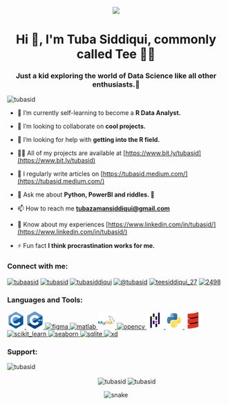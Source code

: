<p align="center">
  <img src="https://capsule-render.vercel.app/api?type=waving&color=gradient&text=Tuba%20Siddiqui!&fontSize=50&height=100&width=100%&section=header"/>
</p>
<h1 align="center">Hi 👋, I'm Tuba Siddiqui, commonly called Tee 🐱‍👤</h1>
<h3 align="center">Just a kid exploring the world of Data Science like all other enthusiasts.🙌</h3>

<p align="left"> <img src="https://komarev.com/ghpvc/?username=tubasid&label=Profile%20views&color=9e8cb1&style=flat" alt="tubasid" /> </p>

- 🌱 I’m currently self-learning to become a **R Data Analyst.**

- 👯 I’m looking to collaborate on **cool projects.**

- 🤝 I’m looking for help with **getting into the R field.**

- 👨‍💻 All of my projects are available at [https://www.bit.ly/tubasid](https://www.bit.ly/tubasid)

- 📝 I regularly write articles on [https://tubasid.medium.com/](https://tubasid.medium.com/)

- 💬 Ask me about **Python, PowerBI and riddles. 🤞**

- 📫 How to reach me **tubazamansiddiqui@gmail.com**

- 📄 Know about my experiences [https://www.linkedin.com/in/tubasid/](https://www.linkedin.com/in/tubasid/)

- ⚡ Fun fact **I think procrastination works for me.**

<h3 align="left">Connect with me:</h3>
<p align="left">
<a href="https://twitter.com/tubaasid" target="blank"><img align="center" src="https://raw.githubusercontent.com/rahuldkjain/github-profile-readme-generator/master/src/images/icons/Social/twitter.svg" alt="tubaasid" height="30" width="40" /></a>
<a href="https://linkedin.com/in/tubasid" target="blank"><img align="center" src="https://raw.githubusercontent.com/rahuldkjain/github-profile-readme-generator/master/src/images/icons/Social/linked-in-alt.svg" alt="tubasid" height="30" width="40" /></a>
<a href="https://kaggle.com/tubasiddiqui" target="blank"><img align="center" src="https://raw.githubusercontent.com/rahuldkjain/github-profile-readme-generator/master/src/images/icons/Social/kaggle.svg" alt="tubasiddiqui" height="30" width="40" /></a>
<a href="https://medium.com/@tubasid" target="blank"><img align="center" src="https://raw.githubusercontent.com/rahuldkjain/github-profile-readme-generator/master/src/images/icons/Social/medium.svg" alt="@tubasid" height="30" width="40" /></a>
<a href="https://www.hackerrank.com/teesiddiqui_27" target="blank"><img align="center" src="https://raw.githubusercontent.com/rahuldkjain/github-profile-readme-generator/master/src/images/icons/Social/hackerrank.svg" alt="teesiddiqui_27" height="30" width="40" /></a>
<a href="https://discord.gg/2498" target="blank"><img align="center" src="https://raw.githubusercontent.com/rahuldkjain/github-profile-readme-generator/master/src/images/icons/Social/discord.svg" alt="2498" height="30" width="40" /></a>
</p>

<h3 align="left">Languages and Tools:</h3>
<p align="left"> <a href="https://www.cprogramming.com/" target="_blank" rel="noreferrer"> <img src="https://raw.githubusercontent.com/devicons/devicon/master/icons/c/c-original.svg" alt="c" width="40" height="40"/> </a> <a href="https://www.w3schools.com/cpp/" target="_blank" rel="noreferrer"> <img src="https://raw.githubusercontent.com/devicons/devicon/master/icons/cplusplus/cplusplus-original.svg" alt="cplusplus" width="40" height="40"/> </a> <a href="https://www.figma.com/" target="_blank" rel="noreferrer"> <img src="https://www.vectorlogo.zone/logos/figma/figma-icon.svg" alt="figma" width="40" height="40"/> </a> <a href="https://www.mathworks.com/" target="_blank" rel="noreferrer"> <img src="https://upload.wikimedia.org/wikipedia/commons/2/21/Matlab_Logo.png" alt="matlab" width="40" height="40"/> </a> <a href="https://www.mysql.com/" target="_blank" rel="noreferrer"> <img src="https://raw.githubusercontent.com/devicons/devicon/master/icons/mysql/mysql-original-wordmark.svg" alt="mysql" width="40" height="40"/> </a> <a href="https://opencv.org/" target="_blank" rel="noreferrer"> <img src="https://www.vectorlogo.zone/logos/opencv/opencv-icon.svg" alt="opencv" width="40" height="40"/> </a> <a href="https://pandas.pydata.org/" target="_blank" rel="noreferrer"> <img src="https://raw.githubusercontent.com/devicons/devicon/2ae2a900d2f041da66e950e4d48052658d850630/icons/pandas/pandas-original.svg" alt="pandas" width="40" height="40"/> </a> <a href="https://www.python.org" target="_blank" rel="noreferrer"> <img src="https://raw.githubusercontent.com/devicons/devicon/master/icons/python/python-original.svg" alt="python" width="40" height="40"/> </a> <a href="https://www.scala-lang.org" target="_blank" rel="noreferrer"> <img src="https://raw.githubusercontent.com/devicons/devicon/master/icons/scala/scala-original.svg" alt="scala" width="40" height="40"/> </a> <a href="https://scikit-learn.org/" target="_blank" rel="noreferrer"> <img src="https://upload.wikimedia.org/wikipedia/commons/0/05/Scikit_learn_logo_small.svg" alt="scikit_learn" width="40" height="40"/> </a> <a href="https://seaborn.pydata.org/" target="_blank" rel="noreferrer"> <img src="https://seaborn.pydata.org/_images/logo-mark-lightbg.svg" alt="seaborn" width="40" height="40"/> </a> <a href="https://www.sqlite.org/" target="_blank" rel="noreferrer"> <img src="https://www.vectorlogo.zone/logos/sqlite/sqlite-icon.svg" alt="sqlite" width="40" height="40"/> </a> <a href="https://www.adobe.com/products/xd.html" target="_blank" rel="noreferrer"> <img src="https://cdn.worldvectorlogo.com/logos/adobe-xd.svg" alt="xd" width="40" height="40"/> </a> </p>


<h3 align="left">Support:</h3>
<p><a href="https://www.buymeacoffee.com/tubasid"> <img align="left" src="https://cdn.buymeacoffee.com/buttons/v2/default-yellow.png" height="50" width="210" alt="tubasid" /></a></p>
<br>
<br>
<div >
<img src="https://github-readme-stats.vercel.app/api/top-langs?username=tubasid&show_icons=true&theme=dark&text_color=ffffff&bg_color=9e8cb1&hide_border=true&locale=en&layout=compact" alt="tubasid" width=300px />
<img src="https://github-readme-stats.vercel.app/api?username=tubasid&show_icons=true&theme=dark&title_color=ffffff&text_color=ffffff&bg_color=9e8cb1&hide_border=true&locale=en" alt="tubasid"  width=300px />
</div>


<p align="center">
 <img src=https://github.com/TubaSid/TubaSid/blob/output/github-contribution-grid-snake.svg alt="snake"></center>
 </p>
